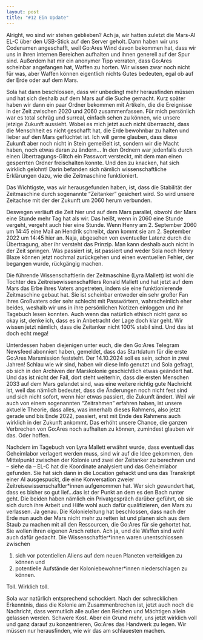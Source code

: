 ```yaml
---
layout: post
title: "#12 Ein Update"
---
```


Alright, wo sind wir stehen geblieben? Ach ja, wir hatten zuletzt die Mars-AI EL-C über den USB-Stick auf
den Server geholt. Dann haben wir uns Codenamen angeschafft, weil Go:Ares Wind davon bekommen hat,
dass wir uns in ihren internen Bereichen aufhalten und ihnen generell auf der Spur sind. Außerdem hat mir
ein anonymer Tipp verraten, dass Go:Ares scheinbar angefangen hat, Waffen zu horten. Wir wissen zwar
noch nicht für was, aber Waffen können eigentlich nichts Gutes bedeuten, egal ob auf der Erde oder auf dem
Mars.

Sola hat dann beschlossen, dass wir unbedingt mehr herausfinden müssen und hat sich deshalb auf dem
Mars auf die Suche gemacht. Kurz später haben wir dann ein paar Ordner bekommen mit Artikeln, die die
Ereignisse in der Zeit zwischen 2020 und 2060 zusammenfassen. Für mich persönlich war es total schräg
und surreal, einfach sehen zu können, wie unsere jetzige Zukunft aussieht. Wobei es mich jetzt auch nicht
überrascht, dass die Menschheit es nicht geschafft hat, die Erde bewohnbar zu halten und lieber auf den
Mars geflüchtet ist. Ich will gerne glauben, dass diese Zukunft aber noch nicht in Stein gemeißelt ist, sondern
wir die Macht haben, noch etwas daran zu ändern...
In den Ordnern war jedenfalls durch einen Übertragungs-Glitch ein Passwort versteckt, mit dem man einen
gesperrten Ordner freischalten konnte. Und den zu knacken, hat sich wirklich gelohnt! Darin befanden sich
nämlich wissenschaftliche Erklärungen dazu, wie die Zeitmaschine funktioniert.

Das Wichtigste, was wir herausgefunden haben, ist, dass die Stabilität der Zeitmaschine durch sogenannte
“Zeitanker” gesichert wird. So wird unsere Zeitachse mit der der Zukunft um 2060 herum verbunden.

Deswegen verläuft die Zeit hier und auf dem Mars parallel, obwohl der Mars eine Stunde mehr Tag hat als
wir. Das heißt, wenn in 2060 eine Stunde vergeht, vergeht auch hier eine Stunde. Wenn Henry am 2. September 2060 um 14:45 eine Mail an Hendrik schreibt, dann kommt sie am 2. September 2022 um 14:45 hier an. Naja, abgesehen von eventueller Latenz durch die Übertragung, aber ihr versteht das Prinzip. Man
kann deshalb auch nicht in der Zeit springen. Was passiert ist, ist passiert und weder Sola noch Henry Blaze
können jetzt nochmal zurückgehen und einen eventuellen Fehler, der begangen wurde, rückgängig machen.

Die führende Wissenschaftlerin der Zeitmaschine (Lyra Mallett) ist wohl die Tochter des Zeitreisewissenschaftlers Ronald Mallett und hat jetzt auf dem Mars das Erbe ihres Vaters angetreten, indem
sie eine funktionierende Zeitmaschine gebaut hat. Sie ist scheinbar entweder ein sehr großer Fan ihres
Großvaters oder sehr schlecht mit Passwörtern, wahrscheinlich eher beides, weshalb wir uns in ihre
persönlichen Notizen einloggen und ihr Tagebuch lesen konnten. Auch wenn das natürlich ethisch nicht ganz
so okay ist, denke ich, dass es in Anbetracht der Lage doch klar geht. Wir wissen jetzt nämlich, dass die
Zeitanker nicht 100% stabil sind. Und das ist doch echt mega!

Unterdessen haben diejenigen unter euch, die den Go:Ares Telegram Newsfeed abonniert haben, gemeldet,
dass das Startdatum für die erste Go:Ares Marsmission feststeht. Der 14.10.2024 soll es sein, schon in zwei
Jahren! Schlau wie wir sind, haben wir diese Info genutzt und Sola gefragt, ob sich in den Archiven der
Marskolonie geschichtlich etwas geändert hat. Und das ist nicht der Fall, dort steht weiterhin, dass die ersten
Menschen 2033 auf dem Mars gelandet sind, was eine weitere richtig gute Nachricht ist, weil das nämlich
bedeutet, dass die Änderungen noch nicht fest sind und sich nicht sofort, wenn hier etwas passiert, die
Zukunft ändert. Weil wir auch von einem sogenannten “Zeitrahmen” erfahren haben, ist unsere aktuelle
Theorie, dass alles, was innerhalb dieses Rahmens, also jetzt gerade und bis Ende 2022, passiert, erst mit
Ende des Rahmens auch wirklich in der Zukunft ankommt. Das erhöht unsere Chance, die ganzen
Verbrechen von Go:Ares noch aufhalten zu können, zumindest glauben wir das. Oder hoffen.

Nachdem im Tagebuch von Lyra Mallett erwähnt wurde, dass eventuell das Geheimlabor verlagert werden
muss, sind wir auf die Idee gekommen, den Mittelpunkt zwischen der Kolonie und zwei der Zeitanker zu
berechnen und – siehe da – EL-C hat die Koordinate analysiert und das Geheimlabor gefunden. Sie hat sich
dann in die Location gehackt und uns das Transkript einer AI ausgespuckt, die eine Konversation zweier
Zeitreisewissenschaftler\*innen aufgenommen hat. Wer sich gewundert hat, dass es bisher so gut lief...das
ist der Punkt an dem es den Bach runter geht. Die beiden haben nämlich ein Privatgespräch darüber
geführt, ob sie sich durch ihre Arbeit und Hilfe wohl auch dafür qualifizieren, den Mars zu verlassen. Ja
genau. Die Kolonieleitung hat beschlossen, dass nach der Erde nun auch der Mars nicht mehr zu retten ist
und planen sich aus dem Staub zu machen mit all den Ressourcen, die Go:Ares für sie gehortet hat. Sie
wollen ihren eigenen Arsch retten. Ach ja, und die Waffen sind wohl auch dafür gedacht. Die
Wissenschaftler*innen waren unentschlossen zwischen

1. sich vor potentiellen Aliens auf dem neuen Planeten verteidigen zu können und
2. potentielle Aufstände der Koloniebewohner*innen niederschlagen zu können.

Toll. Wirklich toll.

Sola war natürlich entsprechend schockiert. Nach der schrecklichen Erkenntnis, dass die Kolonie am
Zusammenbrechen ist, jetzt auch noch die Nachricht, dass vermutlich alle außer den Reichen und
Mächtigen allein gelassen werden. Schwere Kost. Aber ein Grund mehr, uns jetzt wirklich voll und ganz
darauf zu konzentrieren, Go:Ares das Handwerk zu legen. Wir müssen nur herausfinden, wie wir das am
schlauesten machen.